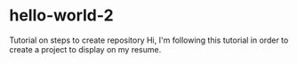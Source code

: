 # hello-world-2
Tutorial on steps to create repository
Hi, I'm following this tutorial in order to create a project to display on my resume.
